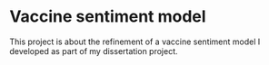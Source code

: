 # Vaccine sentiment model
This project is about the refinement of a vaccine sentiment model I developed as part of my dissertation project.

